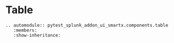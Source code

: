 # Table

```{eval-rst}
.. automodule:: pytest_splunk_addon_ui_smartx.components.table
   :members:
   :show-inheritance:
```
